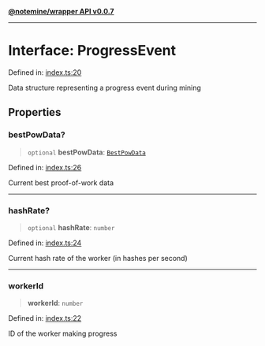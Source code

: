[**@notemine/wrapper API v0.0.7**](../README.md)

***

# Interface: ProgressEvent

Defined in: [index.ts:20](https://github.com/sandwichfarm/minnote-wasm/blob/c53ea6e3fe1020d36f0ea791d4601bdf2a247981/packages/wrapper/src/index.ts#L20)

Data structure representing a progress event during mining

## Properties

### bestPowData?

> `optional` **bestPowData**: [`BestPowData`](BestPowData.md)

Defined in: [index.ts:26](https://github.com/sandwichfarm/minnote-wasm/blob/c53ea6e3fe1020d36f0ea791d4601bdf2a247981/packages/wrapper/src/index.ts#L26)

Current best proof-of-work data

***

### hashRate?

> `optional` **hashRate**: `number`

Defined in: [index.ts:24](https://github.com/sandwichfarm/minnote-wasm/blob/c53ea6e3fe1020d36f0ea791d4601bdf2a247981/packages/wrapper/src/index.ts#L24)

Current hash rate of the worker (in hashes per second)

***

### workerId

> **workerId**: `number`

Defined in: [index.ts:22](https://github.com/sandwichfarm/minnote-wasm/blob/c53ea6e3fe1020d36f0ea791d4601bdf2a247981/packages/wrapper/src/index.ts#L22)

ID of the worker making progress
